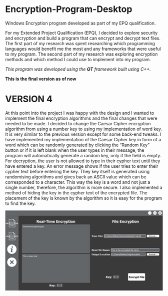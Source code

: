 # Encryption-Program-Desktop
Windows Encryption program developed as part of my EPQ qualification. 


For my Extended Project Qualification (EPQ), I decided to explore security and encryption and build a program that can encrypt and decrypt
text files. The first part of my research was spent researching which programming languages would benefit me the most and any frameworks 
that were useful to my program. The second part of my research was exploring encryption methods and which method I could use to implement 
into my program.

_This program was developed using the **QT** framework built using C++._

**This is the final version as of now**

# VERSION 4

At this point into the project I was happy with the design and I wanted to implement the final encryption algorithms and the final changes 
that were needed to be made. I decided to change the Caesar Cipher encryption algorithm from using a number key to using my implementation 
of word key. It is very similar to the previous version except for some back-end tweaks. I have implemented my implementation of the Caesar 
Cipher key in form of a word which can be randomly generated by clicking the “Random Key” button or if it is left blank when the user types 
in their message, the program will automatically generate a random key, only if the field is empty. For decryption, the user is not allowed 
to type in their cypher text until they have entered a key. An error message shows if the user tries to enter their cypher text before 
entering the key. They key itself is generated using randomising algorithms and gives back an ASCII value which can be corresponded to a 
character. This way the key is a word and not just a single number, therefore, the algorithm is more secure. I also implemented a method of 
hiding the key in the cypher text of the encrypted file. The placement of the key is known by the algorithm so it is easy for the program to
find the key.

![alt text](https://raw.githubusercontent.com/mahan201/Encryption-Program-Desktop/Version-4/Images/Version4.jpg)
